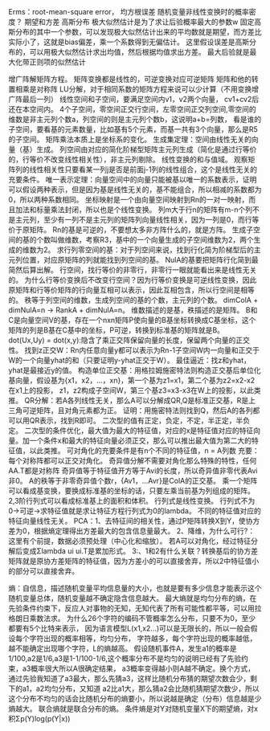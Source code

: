 Erms：root-mean-square error， 均方根误差
随机变量非线性变换时的概率密度？
期望和方差
高斯分布
极大似然估计是为了求让后验概率最大的参数w
固定高斯分布的其中一个参数，可以发现极大似然估计出来的平均数就是期望，而方差比实际小了，这就是bias偏差，乘一个系数得到无偏估计。
这里假设误差是高斯分布的，可以用极大似然估计求出均值，然后根据均值求出方差。
最大后验就是最大化带正则项的似然估计

增广阵解矩阵方程。
矩阵变换都是线性的，可逆变换对应可逆矩阵
矩阵和他的转置相乘是对称阵
LU分解，对于相同系数的矩阵方程来说可以少计算（不用变换增广阵最后一列）
线性空间和子空间，要满足空间内v1，v2两个向量， cv1+cv2后还在本空间内。
4个子空间，零空间正交行空间，左零空间正交列空间,零空间的维数是非主元列个数a，列空间的则是主元列个数b，这说明a+b=列数，
看是谁的子空间，要看基的元素数量，比如基有5个元素，而基一共有3个向量，那么是R5的子空间。
矩阵乘法本质上是坐标系的变化。
生成集定理：空间由线性无关的向量（基）生成。
列空间由对应的简化阶梯型矩阵主元列生成（简化是通过行等价的，行等价不改变线性相关性），非主元列剔除。
线性变换的和与值域。
观察矩阵列的线性相关性只要看某一列j是否是前面j-1列的线性组合，这个是线性无关的充要条件。
唯一表示定理：向量空间中的向量只能被基以唯一的系数表示，证明可以假设两种表示，但是因为基是线性无关的，基不能组合，所以相减的系数都为0，所以两种系数相同。
坐标映射是一个由向量空间映射到Rn的一对一映射，而且加法和标量乘法封闭，所以也是个线性变换。
列m大于行n的矩阵有m-n个列不是主元列，至少有一列不是主元列的矩阵列向量线性相关，因为一列是0，而行等价于原矩阵。
Rn的基是可逆的，不要想太多非方阵什么的，就是方阵。
生成子空间的基的个数叫做维数，考察R3，基中的一个向量生成的子空间维数为2，两个生成的维数为2。
求行列零空间的基：对于列空间来说，找到行化简为阶梯型后的主元列位置，对应原矩阵的列就能找到列空间的基。
NulA的基要把矩阵行化简到最简然后算出解。
行空间，找行等价的非零行，非零行一眼就能看出来是线性无关的。
为什么行等价变换后不改变行空间？因为行等价变换是可逆线性变换，因此原矩阵和行等价矩阵的行向量互相可以表示，因此互相包含，所以行空间是相等的。
秩等于列空间的维数，生成列空间的基的个数，主元列的个数。
dimColA + dimNulA=n  -> RankA + dimNulA=n。
维数描述的是基，秩描述的是矩阵。
B和C是向量空间V的基，存在一个nxn矩阵P使向量的B基坐标转换成C基坐标，这个矩阵的列是B基在C基中的坐标，P可逆，转换到标准基的矩阵就是B。
dot(Ux,Uy) = dot(x,y):隐含了乘正交阵保留向量的长度，保留两个向量的正交性。
找到z正交W：Rn内任意向量y都可以表示为Rn-1子空间W内一向量和正交于W的一个向量yhat的和（只要证明y-yhat正交于W）。
最佳逼近：找z和yhat，yhat是最接近y的值。
构造单位正交基：用格拉姆施密特法则构造正交基后单位化基向量，假设基为{x1，x2，...，xn}，第一个基为z1=x1，第二个基为z2=x2-x2在x1上的投影，
z1，z2构成子空间W，第三个基z3=x3-x3在W上的投影，以此类推。
QR分解：若A各列线性无关，那么A可以分解成QR,Q是标准正交基，R是上三角可逆矩阵，且对角元素都为正。
证明：用施密特法则找到Q，然后A的各列都可以用QR表示，找到R即可。
二次型的值有正定，负定，不定，半正定，半负定。
二次型的条件优化，最大值为最大的特征值，对应的x是特征值对应的特征向量。加一个条件x和最大的特征向量必须正交，那么可以推出最大值为第二大的特征值，以此类推。
可对角化的充要条件是有n个不同的特征值，n = A列数
充要：每个对称阵都可以正交对角化。
奇异值分解不需要对角化那么特殊的特性，任何AA.T都是对称阵
奇异值等于特征值开方等于Avi的长度，所以奇异值非零代表Avi非0。
A的秩等于非零奇异值个数r，{Av1，...Avr}是ColA的正交基。
乘一个矩阵可以看成基变换，要换成标准基的坐标的话，只要左乘当前基为列组成的矩阵。
2,3阶行列式可以看成标准基上的面积和体积。
行列式是线性变换。
行列式不为0->可逆->求特征值就是求让特征方程行列式为0的lambda。
不同的特征值对应的特征向量线性无关。
PCA：1、去特征间的相关性，通过P矩阵转换X到Y，使协方差为0，根据熵定理得出方差最大的包含信息量最大。
    2、降维，为什么可行?：这里有个前提，数据必须预处理（中心化和缩放）。
    若A可以对角化，经过特征分解后变成Σlambda ui ui.T是累加形式。
    3:、1和2有什么关联？转换基后的协方差矩阵就是原协方差矩阵的特征值，因为方差小的可以直接舍弃，所以2中特征值小的部分可以直接舍弃。
    
熵：自信息，描述随机变量平均信息量的大小，也就是要有多少信息才能表示这个随机变量总体，随机变量越不确定隐含信息越大。
最大熵就是均匀分布的熵，在先验条件约束下，反应人对事物的无知，无知代表了所有可能性都平等，可以用拉格朗日乘数法求。
为什么26个字符的编码不管概率怎么分布，只要不为0，至少都要有5个比特来表示，
因为语言模型L(x1,x2...)可以是无限长的，所以一般会假设每个字符出现的概率相等，均匀分布，
字符越多，每个字符出现的概率越低，越不能确定出现哪个字符，L的熵越高。
假设随机事件A，发生a1的概率是1/100,a2是1/6,a3是1-1/100-1/6,这个概率分布不是均匀的说明已经有了先验约束，a3概率很大所以A很确定结果，
a3概率变得越小则A越不确定。换个方式，通过先验我知道了a3最大，那么先猜a3，这样比随机分布猜的期望次数会少，剩下的a1，a2均匀分布，又知道
a2比a1大，那么猜a2会比随机猜期望次数少，所以这个分布不均匀的话会比随机分布的熵要小，所以说越是确定（分布）信息越是少熵越大。
联合熵就是联合分布的熵。
条件熵是对Y对随机变量X下的期望熵，对x积Σp(Y)log(p(Y|x))

